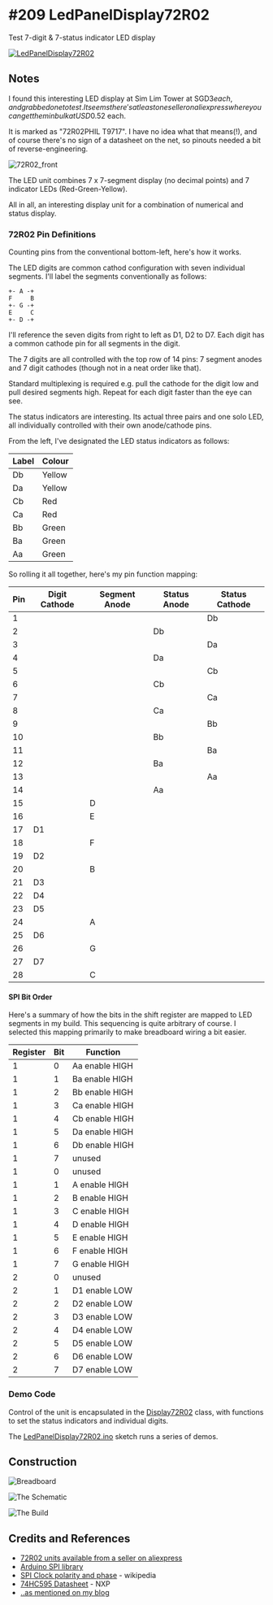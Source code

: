 # #209 LedPanelDisplay72R02

Test 7-digit & 7-status indicator LED display

[![LedPanelDisplay72R02](https://img.youtube.com/vi/dPpyn7SVoBo/0.jpg)](https://www.youtube.com/watch?v=dPpyn7SVoBo)


## Notes

I found this interesting LED display at Sim Lim Tower at SGD$3 each, and grabbed one to test.
It seems there's at least one seller on aliexpress where you can get them in bulk at USD$0.52 each.

It is marked as "72R02PHIL T9717". I have no idea what that means(!), and of course there's no sign of a datasheet on the net,
so pinouts needed a bit of reverse-engineering.

![72R02_front](./assets/72R02_front.jpg?raw=true)

The LED unit combines 7 x 7-segment display (no decimal points) and 7 indicator LEDs (Red-Green-Yellow).

All in all, an interesting display unit for a combination of numerical and status display.

### 72R02 Pin Definitions

Counting pins from the conventional bottom-left, here's how it works.

The LED digits are common cathod configuration with seven individual segments.
I'll label the segments conventionally as follows:

    +- A -+
    F     B
    +- G -+
    E     C
    +- D -+

I'll reference the seven digits from right to left as D1, D2 to D7.
Each digit has a common cathode pin for all segments in the digit.

The 7 digits are all controlled with the top row of 14 pins: 7 segment anodes and 7 digit cathodes (though not in a neat order like that).

Standard multiplexing is required e.g. pull the cathode for the digit low and pull desired segments high. Repeat for each digit faster than the eye can see.

The status indicators are interesting. Its actual three pairs and one solo LED, all individually controlled with their own anode/cathode pins.

From the left, I've designated the LED status indicators as follows:

| Label | Colour |
|-------|--------|
| Db    | Yellow |
| Da    | Yellow |
| Cb    | Red    |
| Ca    | Red    |
| Bb    | Green  |
| Ba    | Green  |
| Aa    | Green  |

So rolling it all together, here's my pin function mapping:

| Pin | Digit Cathode | Segment Anode | Status Anode | Status Cathode |
|-----|---------------|---------------|--------------|----------------|
|  1  |               |               |              |  Db            |
|  2  |               |               |  Db          |                |
|  3  |               |               |              |  Da            |
|  4  |               |               |  Da          |                |
|  5  |               |               |              |  Cb            |
|  6  |               |               |  Cb          |                |
|  7  |               |               |              |  Ca            |
|  8  |               |               |  Ca          |                |
|  9  |               |               |              |  Bb            |
|  10 |               |               |  Bb          |                |
|  11 |               |               |              |  Ba            |
|  12 |               |               |  Ba          |                |
|  13 |               |               |              |  Aa            |
|  14 |               |               |  Aa          |                |
|  15 |               | D             |              |                |
|  16 |               | E             |              |                |
|  17 | D1            |               |              |                |
|  18 |               | F             |              |                |
|  19 | D2            |               |              |                |
|  20 |               | B             |              |                |
|  21 | D3            |               |              |                |
|  22 | D4            |               |              |                |
|  23 | D5            |               |              |                |
|  24 |               | A             |              |                |
|  25 | D6            |               |              |                |
|  26 |               | G             |              |                |
|  27 | D7            |               |              |                |
|  28 |               | C             |              |                |


#### SPI Bit Order

Here's a summary of how the bits in the shift register are mapped to LED segments in my build.
This sequencing is quite arbitrary of course. I selected this mapping primarily to make breadboard wiring a bit easier.

| Register | Bit | Function       |
|----------|-----|----------------|
| 1        |  0  | Aa enable HIGH |
| 1        |  1  | Ba enable HIGH |
| 1        |  2  | Bb enable HIGH |
| 1        |  3  | Ca enable HIGH |
| 1        |  4  | Cb enable HIGH |
| 1        |  5  | Da enable HIGH |
| 1        |  6  | Db enable HIGH |
| 1        |  7  | unused         |
| 1        |  0  | unused         |
| 1        |  1  | A enable HIGH  |
| 1        |  2  | B enable HIGH  |
| 1        |  3  | C enable HIGH  |
| 1        |  4  | D enable HIGH  |
| 1        |  5  | E enable HIGH  |
| 1        |  6  | F enable HIGH  |
| 1        |  7  | G enable HIGH  |
| 2        |  0  | unused         |
| 2        |  1  | D1 enable LOW  |
| 2        |  2  | D2 enable LOW  |
| 2        |  3  | D3 enable LOW  |
| 2        |  4  | D4 enable LOW  |
| 2        |  5  | D5 enable LOW  |
| 2        |  6  | D6 enable LOW  |
| 2        |  7  | D7 enable LOW  |


### Demo Code

Control of the unit is encapsulated in the [Display72R02](./display_72R02.h) class, with functions to set the status indicators and individual digits.

The [LedPanelDisplay72R02.ino](./LedPanelDisplay72R02.ino) sketch runs a series of demos.

## Construction

![Breadboard](./assets/LedPanelDisplay72R02_bb.jpg?raw=true)

![The Schematic](./assets/LedPanelDisplay72R02_schematic.jpg?raw=true)

![The Build](./assets/LedPanelDisplay72R02_build.jpg?raw=true)

## Credits and References
* [72R02 units available from a seller on aliexpress](https://www.aliexpress.com/item/Free-shipping-72R02PHIL-72R02-SMD28-new-imported-genuine-price-of-consultation/32518312413.html?spm=2114.01010208.3.2.iJ0ewF&ws_ab_test=searchweb201556_0,searchweb201602_3_10034_507_10032_10020_10017_10005_10006_10021_10022_10009_10008_10018_10019,searchweb201603_1&btsid=b0fc14c4-1c12-4987-9f61-bf519154bbb4)
* [Arduino SPI library](https://www.arduino.cc/en/Reference/SPI)
* [SPI Clock polarity and phase](https://en.wikipedia.org/wiki/Serial_Peripheral_Interface_Bus#Clock_polarity_and_phase) - wikipedia
* [74HC595 Datasheet](https://www.nxp.com/documents/data_sheet/74HC_HCT595.pdf) - NXP
* [..as mentioned on my blog](https://blog.tardate.com/2016/07/littlearduinoprojects209-funky-little.html)
